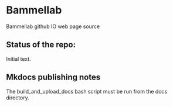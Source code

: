 Bammellab
==============

Bammellab github IO web page source

Status of the repo:
---------------
Initial text.

Mkdocs publishing notes
--------------
The build_and_upload_docs bash script must be run from the docs directory.
